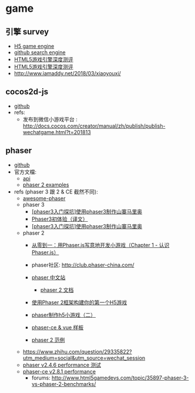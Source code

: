 # game

## 引擎 survey
- [H5 game engine](http://html5gameengine.com/)
- [github search engine](https://github.com/search?o=desc&q=game+html5+framework&ref=searchresults&s=stars&type=Repositories&utf8=%E2%9C%93)
- [HTML5游戏引擎深度测评](https://www.jianshu.com/p/0469cd7b1711)
- [HTML5游戏引擎深度测评](https://yq.aliyun.com/articles/183464)
- http://www.iamaddy.net/2018/03/xiaoyouxi/

## cocos2d-js
- [github](https://github.com/cocos2d)
- refs:
  - 发布到微信小游戏平台
: http://docs.cocos.com/creator/manual/zh/publish/publish-wechatgame.html?t=201813

## phaser
- [github](https://github.com/facebook/react)
- 官方文檔:
  - [api](https://photonstorm.github.io/phaser3-docs/list_class.html)
  - [phaser 2 examples](http://phaser.io/examples)
- refs (phaser 3 跟 2 & CE 截然不同):
  - [awesome-phaser](https://github.com/Raiper34/awesome-phaser)
  - phaser 3
    - [[phaser3入门探坑]使用phaser3制作山寨马里奥](https://segmentfault.com/a/1190000013979583)
    - [Phaser3初体验（译文）](http://club.phaser-china.com/topic/5a94bd94484a53dd723f42c9)
    - [[phaser3入门探坑]使用phaser3制作山寨马里奥](https://segmentfault.com/a/1190000013979583)
  - phaser 2
    - [从零到一：用Phaser.js写意地开发小游戏（Chapter 1 - 认识Phaser.js）](https://segmentfault.com/a/1190000009212221)
    - phaser社区: http://club.phaser-china.com/
    - [phaser 中文站](http://www.phaser.me/)
       - [phaser 2 文档](http://www.phaser.me/2018/03/22/phaser-js-%E5%AE%98%E6%96%B9%E4%B8%AD%E6%96%87%E6%96%87%E6%A1%A3-phaser-io-2/?nsukey=iMRYAl2OwquTJ5AxXVnuWafewvq7DfF2KY99CiKeS29GjAWZwJAl%2FxFnDL6vIOOaSYZTZ12DyMMDlp%2F%2FzjZOJLr5W4V3BqJ7vbXbblaB%2FW%2BS2acmYVw8I3ZAWL%2Bk044nF3Ittf3UfPF4s8nGxNrWrnhMRxFDqp2rMN0PwBItSG8RfmZH6g46WsV8jqUziRMRpfU5J10W5Ixx89MNAaHi1A%3D%3D)
    - [使用Phaser 2框架构建你的第一个H5游戏](https://blog.csdn.net/sinat_32582203/article/details/73303153)

    - [phaser制作h5小游戏（二）](https://www.jianshu.com/p/24bfe5edb4e9)
    - [phaser-ce & vue 样板](https://github.com/sekl/node-vue-phaser-boilerplate)
    - [phaser 2 范例](https://developer.mozilla.org/zh-CN/docs/Games/Tutorials/2D_breakout_game_Phaser)
  - https://www.zhihu.com/question/29335822?utm_medium=social&utm_source=wechat_session
  - [phaser v2.4.6 performance 测试](https://github.com/mattcolman/phaser-performance-tests)
  - [phaser-ce v2.8.1 performance](https://codepen.io/samme/pen/OmGNgL)
    - forums: http://www.html5gamedevs.com/topic/35897-phaser-3-vs-phaser-2-benchmarks/

[未知]:http://www.photonstorm.com/html5

